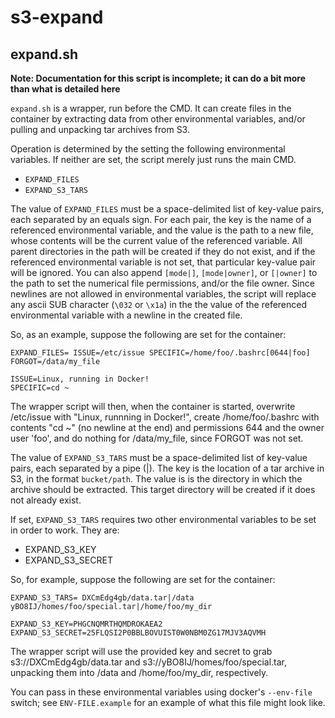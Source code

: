 s3-expand
=========

expand.sh
---------

__Note: Documentation for this script is incomplete; it can do a bit more than what is detailed here__

`expand.sh` is a wrapper, run before the CMD. It can create files in the container by extracting data from other environmental
variables, and/or pulling and unpacking tar archives from S3.

Operation is determined by the setting the following environmental variables. If neither are set, the script merely just runs
the main CMD.

  * `EXPAND_FILES`
  * `EXPAND_S3_TARS`

The value of `EXPAND_FILES` must be a space-delimited list of key-value pairs, each separated by an equals sign. For each pair,
the key is the name of a referenced environmental variable, and the value is the path to a new file, whose contents will be the
current value of the referenced variable. All parent directories in the path will be created if they do not exist, and if the
referenced environmental variable is not set, that particular key-value pair will be ignored. You can also append `[mode|]`,
`[mode|owner]`, or `[|owner]` to the path to set the numerical file permissions, and/or the file owner. Since newlines are not
allowed in environmental variables, the script will replace any ascii SUB character (`\032` or `\x1a`) in the the value of the
referenced environmental variable with a newline in the created file.

So, as an example, suppose the following are set for the container:

    EXPAND_FILES= ISSUE=/etc/issue SPECIFIC=/home/foo/.bashrc[0644|foo] FORGOT=/data/my_file
    
    ISSUE=Linux, running in Docker!
    SPECIFIC=cd ~

The wrapper script will then, when the container is started, overwrite /etc/issue with "Linux, runnning in Docker!",
create /home/foo/.bashrc with contents "cd ~" (no newline at the end) and permissions 644 and the owner user 'foo',
and do nothing for /data/my_file, since FORGOT was not set.


The value of `EXPAND_S3_TARS` must be a space-delimited list of key-value pairs, each separated by a pipe (|). The key is the
location of a tar archive in S3, in the format `bucket/path`. The value is is the directory in which the archive should be
extracted. This target directory will be created if it does not already exist.

If set, `EXPAND_S3_TARS` requires two other environmental variables to be set in order to work. They are:

  * EXPAND_S3_KEY
  * EXPAND_S3_SECRET

So, for example, suppose the following are set for the container:

    EXPAND_S3_TARS= DXCmEdg4gb/data.tar|/data yBO8IJ/homes/foo/special.tar|/home/foo/my_dir
    
    EXPAND_S3_KEY=PHGCNQMRTHQMDROKAEA2
    EXPAND_S3_SECRET=25FLQSI2P0BBLBOVUIST0W0NBM0ZG17MJV3AQVMH

The wrapper script will use the provided key and secret to grab s3://DXCmEdg4gb/data.tar and s3://yBO8IJ/homes/foo/special.tar,
unpacking them into /data and /home/foo/my_dir, respectively.


You can pass in these environmental variables using docker's `--env-file` switch; see `ENV-FILE.example` for an example
of what this file might look like.
